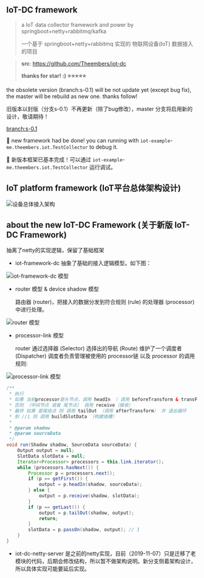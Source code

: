 ## IoT-DC framework

> a IoT data collector framework and power by springboot+netty+rabbitmq/kafka
>
> 一个基于 springboot+netty+rabbitmq 实现的 物联网设备(IoT) 数据接入的项目

> **src**: https://github.com/Theembers/iot-dc
>
> **thanks for star! :) ⭐⭐⭐⭐⭐**

the obsolete version (branch:s-0.1) will be not update yet (except bug fix), the master will be rebuild as new one. thanks follow!

旧版本以封版（分支s-0.1）不再更新（除了bug修改），master 分支将启用新的设计，敬请期待！

[branch:s-0.1](https://github.com/Theembers/iot-dc/tree/s-0.1)  

🎉 new framework had be done! you can running with `iot-example`-`me.theembers.iot.TestCollector` to debug it. 

🎉 新版本框架已基本完成！可以通过 `iot-example`-`me.theembers.iot.TestCollector` 运行调试。

## IoT platform framework (IoT平台总体架构设计)

![设备总体接入架构](https://image-1257148187.cos.ap-chengdu.myqcloud.com/picgo_img/20190926173357.jpg)

## about the new IoT-DC Framework (关于新版 IoT-DC Framework)

抽离了netty的实现逻辑，保留了基础框架

- iot-framework-dc 抽象了基础的接入逻辑模型。如下图：

![iot-framework-dc 模型](https://image-1257148187.cos.ap-chengdu.myqcloud.com/picgo_img/20191111134357.jpg)

- router 模型 & device shadow 模型

  路由器 (router)，把接入的数据分发到符合规则 (rule) 的处理器 (processor) 中进行处理。

![router 模型](https://image-1257148187.cos.ap-chengdu.myqcloud.com/picgo_img/20191111131757.jpg)

- processor-link 模型

  router 通过选择器 (Selector) 选择出的导航 (Route) 维护了一个调度者 (Dispatcher) 调度者负责管理被使用的 processor链 以及 processor 的调用 规则:

![processor-link 模型](https://image-1257148187.cos.ap-chengdu.myqcloud.com/picgo_img/processor-link-1.jpg)

```java
/**
 * 执行
 * 如果 当前processor是头节点，调用 headIn （ 调用 beforeTransform & transForm）
 * 否则 （中间节点 或者 尾节点） 调用 receive（接收）
 * 最终 如果 是尾结点 则 调用 tailOut （调用 afterTransform） 并 退出循环
 * 到 //1 则 调用 buildSlotData （构建插槽）
 *
 * @param shadow
 * @param sourceData
 */
void run(Shadow shadow, SourceData sourceData) {
    Output output = null;
    SlotData slotData = null;
    Iterator<Processor> processors = this.link.iterator();
    while (processors.hasNext()) {
        Processor p = processors.next();
        if (p == getFirst()) {
            output = p.headIn(shadow, sourceData);
        } else {
            output = p.receive(shadow, slotData);
        }
        if (p == getLast()) {
            output = p.tailOut(shadow, output);
            return;
        }
        slotData = p.passOn(shadow, output); // 1
    }
}
```

- iot-dc-netty-server 是之前的netty实现，目前（2019-11-07）只是迁移了老模块的代码，后期会修改结构，所以暂不做架构说明。新分支侧着架构设计，所以具体实现可能要延后实现。

